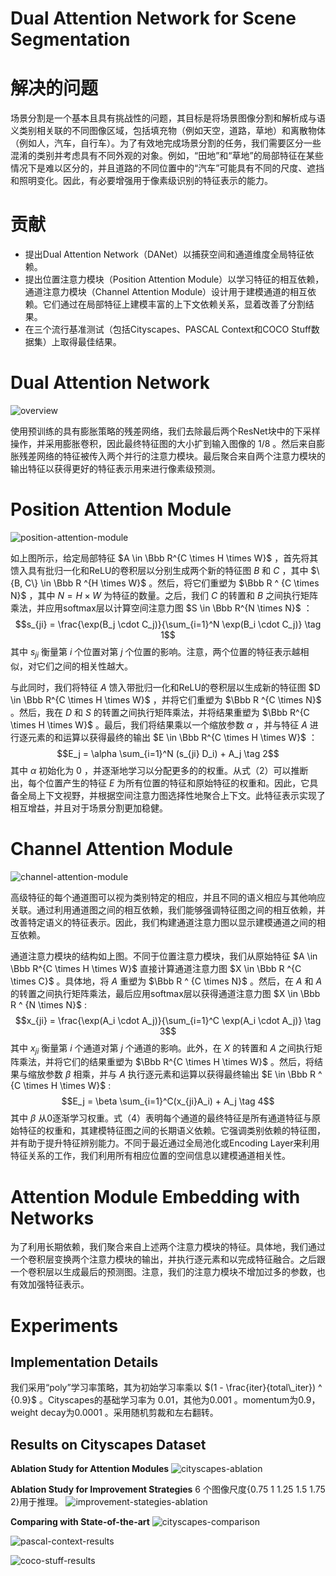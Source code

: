 Dual Attention Network for Scene Segmentation
=

# 解决的问题
场景分割是一个基本且具有挑战性的问题，其目标是将场景图像分割和解析成与语义类别相关联的不同图像区域，包括填充物（例如天空，道路，草地）和离散物体（例如人，汽车，自行车）。为了有效地完成场景分割的任务，我们需要区分一些混淆的类别并考虑具有不同外观的对象。例如，“田地”和“草地”的局部特征在某些情况下是难以区分的，并且道路的不同位置中的“汽车”可能具有不同的尺度、遮挡和照明变化。因此，有必要增强用于像素级识别的特征表示的能力。

# 贡献
- 提出Dual Attention Network（DANet）以捕获空间和通道维度全局特征依赖。
- 提出位置注意力模块（Position Attention Module）以学习特征的相互依赖，通道注意力模块（Channel Attention Module）设计用于建模通道的相互依赖。它们通过在局部特征上建模丰富的上下文依赖关系，显着改善了分割结果。
- 在三个流行基准测试（包括Cityscapes、PASCAL Context和COCO Stuff数据集）上取得最佳结果。

# Dual Attention Network
![overview](./images/da-net/overview.png)

使用预训练的具有膨胀策略的残差网络，我们去除最后两个ResNet块中的下采样操作，并采用膨胀卷积，因此最终特征图的大小扩到输入图像的 $1/8$ 。然后来自膨胀残差网络的特征被传入两个并行的注意力模块。最后聚合来自两个注意力模块的输出特征以获得更好的特征表示用来进行像素级预测。

# Position Attention Module
![position-attention-module](./images/da-net/position-attention-module.png)

如上图所示，给定局部特征 $A \in \Bbb R^{C \times H \times W}$ ，首先将其馈入具有批归一化和ReLU的卷积层以分别生成两个新的特征图 $B$ 和 $C$ ，其中 $\{B, C\} \in \Bbb R ^{H \times W}$ 。然后，将它们重塑为 $\Bbb R ^ {C \times N}$ ，其中 $N = H \times W$ 为特征的数量。之后，我们 $C$ 的转置和 $B$ 之间执行矩阵乘法，并应用softmax层以计算空间注意力图 $S \in \Bbb R^{N \times N}$ ：
$$s_{ji} = \frac{\exp(B_j \cdot C_j)}{\sum_{i=1}^N \exp(B_i \cdot C_j)}  \tag 1$$
其中 $s_{ji}$ 衡量第 $i$ 个位置对第 $j$ 个位置的影响。注意，两个位置的特征表示越相似，对它们之间的相关性越大。

与此同时，我们将特征 $A$ 馈入带批归一化和ReLU的卷积层以生成新的特征图 $D \in \Bbb R^{C \times H \times W}$ ，并将它们重塑为 $\Bbb R ^{C \times N}$ 。然后，我在 $D$ 和 $S$ 的转置之间执行矩阵乘法，并将结果重塑为 $\Bbb R^{C \times H \times W}$ 。最后，我们将结果乘以一个缩放参数 $\alpha$ ，并与特征 $A$ 进行逐元素的和运算以获得最终的输出 $E \in \Bbb R^{C \times H \times W}$ ：
$$E_j = \alpha \sum_{i=1}^N (s_{ji} D_i) + A_j  \tag 2$$
其中 $\alpha$ 初始化为 0 ，并逐渐地学习以分配更多的的权重。从式（2）可以推断出，每个位置产生的特征 $E$ 为所有位置的特征和原始特征的权重和。因此，它具备全局上下文视野，并根据空间注意力图选择性地聚合上下文。此特征表示实现了相互增益，并且对于场景分割更加稳健。

# Channel Attention Module
![channel-attention-module](./images/da-net/channel-attention-module.png)

高级特征的每个通道图可以视为类别特定的相应，并且不同的语义相应与其他响应关联。通过利用通道图之间的相互依赖，我们能够强调特征图之间的相互依赖，并改善特定语义的特征表示。因此，我们构建通道注意力图以显示建模通道之间的相互依赖。

通道注意力模块的结构如上图。不同于位置注意力模块，我们从原始特征 $A \in \Bbb R^{C \times H \times W}$ 直接计算通道注意力图 $X \in \Bbb R ^{C \times C}$ 。具体地，将 $A$ 重塑为 $\Bbb R ^ {C \times N}$ 。然后，在 $A$ 和 $A$ 的转置之间执行矩阵乘法，最后应用softmax层以获得通道注意力图 $X \in \Bbb R ^ {N \times N}$ :
$$x_{ji} = \frac{\exp(A_i \cdot A_j)}{\sum_{i=1}^C \exp(A_i \cdot A_j)}  \tag 3$$
其中 $x_{ji}$ 衡量第 $i$ 个通道对第 $j$ 个通道的影响。此外，在 $X$ 的转置和 $A$ 之间执行矩阵乘法，并将它们的结果重塑为 $\Bbb R^{C \times H \times W}$ 。然后，将结果与缩放参数 $\beta$ 相乘，并与 $A$ 执行逐元素和运算以获得最终输出 $E \in \Bbb R ^ {C \times H \times W}$ :
$$E_j = \beta \sum_{i=1}^C(x_{ji}A_i) + A_j \tag 4$$
其中 $\beta$ 从0逐渐学习权重。式（4）表明每个通道的最终特征是所有通道特征与原始特征的权重和，其建模特征图之间的长期语义依赖。它强调类别依赖的特征图，并有助于提升特征辨别能力。不同于最近通过全局池化或Encoding Layer来利用特征关系的工作，我们利用所有相应位置的空间信息以建模通道相关性。

# Attention Module Embedding with Networks
为了利用长期依赖，我们聚合来自上述两个注意力模块的特征。具体地，我们通过一个卷积层变换两个注意力模块的输出，并执行逐元素和以完成特征融合。之后跟一个卷积层以生成最后的预测图。注意，我们的注意力模块不增加过多的参数，也有效加强特征表示。

# Experiments
## Implementation Details
我们采用“poly”学习率策略，其为初始学习率乘以 $(1 - \frac{iter}{total\_iter}) ^ {0.9}$ 。Cityscapes的基础学习率为 0.01，其他为0.001 。momentum为0.9，weight decay为0.0001 。采用随机剪裁和左右翻转。

## Results on Cityscapes Dataset
**Ablation Study for Attention Modules**
![cityscapes-ablation](./images/da-net/cityscapes-ablation.png)

**Ablation Study for Improvement Strategies**
6 个图像尺度{0.75 1 1.25 1.5 1.75 2}用于推理。
![improvement-stategies-ablation](./images/da-net/improvement-stategies-ablation.png)

**Comparing with State-of-the-art**
![cityscapes-comparison](./images/da-net/cityscapes-comparison.png)

![pascal-context-results](./images/da-net/pascal-context-results.png)

![coco-stuff-results](./images/da-net/coco-stuff-results.png)
